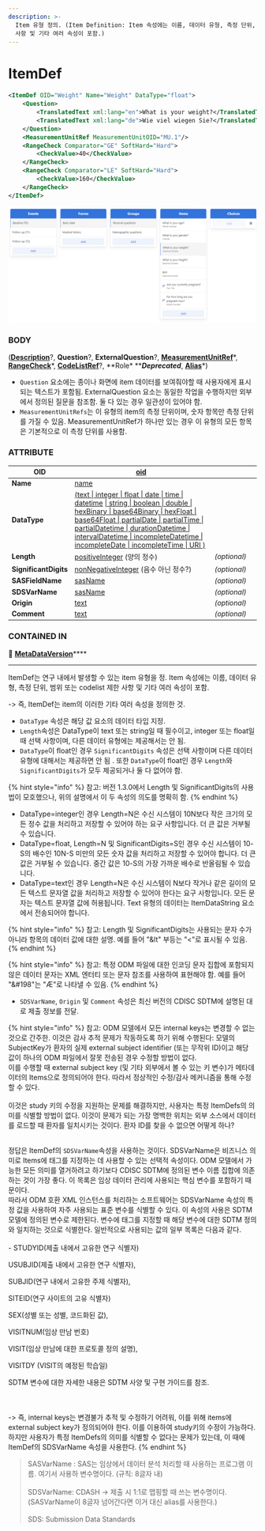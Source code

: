 ```yaml
---
description: >-
  Item 유형 정의. (Item Definition: Item 속성에는 이름, 데이터 유형, 측정 단위, 범위 또는 codelist 제한
  사항 및 기타 여러 속성이 포함.)
---
```


# ItemDef



```xml
<ItemDef OID="Weight" Name="Weight" DataType="float">
    <Question>
        <TranslatedText xml:lang="en">What is your weight?</TranslatedText>
        <TranslatedText xml:lang="de">Wie viel wiegen Sie?</TranslatedText>
    </Question>
    <MeasurementUnitRef MeasurementUnitOID="MU.1"/>
    <RangeCheck Comparator="GE" SoftHard="Hard">
        <CheckValue>40</CheckValue>
    </RangeCheck>
    <RangeCheck Comparator="LE" SoftHard="Hard">
        <CheckValue>160</CheckValue>
    </RangeCheck>
</ItemDef>
```

![Items](<../../../../.gitbook/assets/createform (3).png>)



### BODY

([**Description**](../studyeventdef/description.md)?, **Question**?, **ExternalQuestion**?, [**MeasurementUnitRef**](measurementunitref.md)\*, [**RangeCheck**](rangecheck/)\*, [**CodeListRef**](codelistref.md)?, **Role\* **_**Deprecated**_, [**Alias**](alias.md)\*)

* `Question` 요소에는 종이나 화면에 item 데이터를 보여줘야할 때 사용자에게 표시되는 텍스트가 포함됨. ExternalQuestion 요소는 동일한 작업을 수행하지만 외부에서 정의된 질문을 참조함. 둘 다 있는 경우 일관성이 있어야 함.
* `MeasurementUnitRefs`는 이 유형의 item의 측정 단위이며, 숫자 항목만 측정 단위를 가질 수 있음. MeasurementUnitRef가 하나만 있는 경우 이 유형의 모든 항목은 기본적으로 이 측정 단위를 사용함.



### ATTRIBUTE

| **OID**               | [oid](../../../dataformat.md)                                                                                                                                                                                                                                                                                                                                |              |   |
| --------------------- | ------------------------------------------------------------------------------------------------------------------------------------------------------------------------------------------------------------------------------------------------------------------------------------------------------------------------------------------------------------ | ------------ | - |
| **Name**              | [name](../../../dataformat.md)                                                                                                                                                                                                                                                                                                                               |              |   |
| **DataType**          | [(text \| integer \| float \| date \| time \| datetime](../../../dataformat.md) [\| string \| boolean \| double \| hexBinary \| base64Binary \| hexFloat \| base64Float \| partialDate \| partialTime \| partialDatetime \| durationDatetime \| intervalDatetime \| incompleteDatetime \| incompleteDate \| incompleteTime \| URI )](../../../dataformat.md) |              |   |
| **Length**            | [positiveInteger](../../../dataformat.md) (양의 정수)                                                                                                                                                                                                                                                                                                            | _(optional)_ |   |
| **SignificantDigits** | [nonNegativeInteger](../../../dataformat.md) (음수 아닌 정수?)                                                                                                                                                                                                                                                                                                     | _(optional)_ |   |
| **SASFieldName**      | [sasName](../../../dataformat.md)                                                                                                                                                                                                                                                                                                                            | _(optional)_ |   |
| **SDSVarName**        | [sasName](../../../dataformat.md)                                                                                                                                                                                                                                                                                                                            | _(optional)_ |   |
| **Origin**            | [text](../../../dataformat.md)                                                                                                                                                                                                                                                                                                                               | _(optional)_ |   |
| **Comment**           | [text](../../../dataformat.md)                                                                                                                                                                                                                                                                                                                               | _(optional)_ |   |



### CONTAINED IN

**📁** [**MetaDataVersion**](../)****

****

ItemDef는 연구 내에서 발생할 수 있는 item 유형을 정. Item 속성에는 이름, 데이터 유형, 측정 단위, 범위 또는 codelist 제한 사항 및 기타 여러 속성이 포함.

\-> 즉, ItemDef는 item의 이러한 기타 여러 속성을 정의한 것.

* `DataType` 속성은 해당 값 요소의 데이터 타입 지정.&#x20;
* `Length`속성은 DataType이 text 또는 string일 때 필수이고, integer 또는 float일 때 선택 사항이며, 다른 데이터 유형에는 제공해서는 안 됨.
* `DataType`이 float인 경우 `SignificantDigits` 속성은 선택 사항이며 다른 데이터 유형에 대해서는 제공하면 안 됨 . 또한 `DataType`이 float인 경우 `Length`와 `SignificantDigits`가 모두 제공되거나 둘 다 없어야 함.

{% hint style="info" %}
참고: 버전 1.3.0에서 Length 및 SignificantDigits의 사용법이 모호했으나, 위의 설명에서 이 두 속성의 의도를 명확히 함.
{% endhint %}



* DataType=integer인 경우 Length=N은 수신 시스템이 10N보다 작은 크기의 모든 정수 값을 처리하고 저장할 수 있어야 하는 요구 사항입니다. 더 큰 값은 거부될 수 있습니다.
* DataType=float, Length=N 및 SignificantDigits=S인 경우 수신 시스템이 10-S의 배수인 10N-S 미만의 모든 숫자 값을 처리하고 저장할 수 있어야 합니다. 더 큰 값은 거부될 수 있습니다. 중간 값은 10-S의 가장 가까운 배수로 반올림될 수 있습니다.
* DataType=text인 경우 Length=N은 수신 시스템이 N보다 작거나 같은 길이의 모든 텍스트 문자열 값을 처리하고 저장할 수 있어야 한다는 요구 사항입니다. 모든 문자는 텍스트 문자열 값에 허용됩니다. Text 유형의 데이터는 ItemDataString 요소에서 전송되어야 합니다.&#x20;

{% hint style="info" %}
참고: Length 및 SignificantDigits는 사용되는 문자 수가 아니라 항목의 데이터 값에 대한 설명. 예를 들어 "\&lt" 부등는 "<"로 표시될 수 있음.
{% endhint %}

{% hint style="info" %}
참고: 특정 ODM 파일에 대한 인코딩 문자 집합에 포함되지 않은 데이터 문자는 XML 엔터티 또는 문자 참조를 사용하여 표현해야 함. 예를 들어 "\&#198"는 "Æ"로 나타낼 수 있음.
{% endhint %}



* `SDSVarName`, `Origin` 및 `Comment` 속성은 최신 버전의 CDISC SDTM에 설명된 대로 제출 정보를 전달.

{% hint style="info" %}
참고: ODM 모델에서 모든 internal keys는 변경할 수 없는 것으로 간주한. 이것은 감사 추적 문제가 작동하도록 하기 위해 수행된다: 모델의 SubjectKey가 환자의 실제 external subject identifier (또는 무작위 ID)이고 해당 값이 하나의 ODM 파일에서 잘못 전송된 경우 수정할 방법이 없다.\
이를 수행할 때 external subject key (및 기타 외부에서 볼 수 있는 키 변수)가 메타데이터의 Items으로 정의되어야 한다. 따라서 정상적인 수정/감사 메커니즘을 통해 수정할 수 있다. \
\
이것은 study 키의 수정을 지원하는 문제를 해결하지만, 사용자는 특정 ItemDefs의 의미를 식별할 방법이 없다. 이것이 문제가 되는 가장 명백한 위치는 외부 소스에서 데이터를 로드할 때 환자를 일치시키는 것이다. 환자 ID를 찾을 수 없으면 어떻게 하나?

\
정답은 ItemDef의 `SDSVarName`속성을 사용하는 것이다. SDSVarName은 비즈니스 의미로 Items에 태그를 지정하는 데 사용할 수 있는 선택적 속성이다. ODM 모델에서 가능한 모든 의미를 열거하려고 하기보다 CDISC SDTM에 정의된 변수 이름 집합에 의존하는 것이 가장 좋다. 이 목록은 임상 데이터 관리에 사용되는 핵심 변수를 포함하기 때문이다. \
따라서 ODM 호환 XML 인스턴스를 처리하는 소프트웨어는 SDSVarName 속성의 특정 값을 사용하여 자주 사용되는 표준 변수를 식별할 수 있다. 이 속성의 사용은 SDTM 모델에 정의된 변수로 제한된다. 변수에 태그를 지정할 때 해당 변수에 대한 SDTM 정의와 일치하는 것으로 식별한다. 일반적으로 사용되는 값의 일부 목록은 다음과 같다.\
\
\- STUDYID(제출 내에서 고유한 연구 식별자)&#x20;

USUBJID(제출 내에서 고유한 연구 식별자),&#x20;

SUBJID(연구 내에서 고유한 주제 식별자),

SITEID(연구 사이트의 고유 식별자)&#x20;

SEX(성별 또는 성별, 코드화된 값),&#x20;

VISITNUM(임상 만남 번호)&#x20;

VISIT(임상 만남에 대한 프로토콜 정의 설명),&#x20;

VISITDY (VISIT의 예정된 학습일)&#x20;

SDTM 변수에 대한 자세한 내용은 SDTM 사양 및 구현 가이드를 참조.\
\
\
\
\-> 즉, internal keys는 변경불가 추적 및 수정하기 어려워, 이를 위해 items에 external subject key가 정의되어야 한다. 이를 이용하여 study키의 수정이 가능하다. \
하지만 사용자가 특정 ItemDefs의 의미를 식별할 수 없다는 문제가 있는데, 이 때에 ItemDef의 SDSVarName 속성을 사용한다. &#x20;
{% endhint %}



> SASVarName : SAS는 임상에서 데이터 분석 처리할 때 사용하는 프로그램 이름. 여기서 사용하 변수명이다. (규칙: 8글자 내)\
> \
> SDSVarName: CDASH -> 제출 시 1:1로 맵핑할 때 쓰는 변수명이다. \
> (SASVarName이 8글자 넘어간다면 이거 대신 alias를 사용한다.)\
> \
> SDS: Submission Data Standards

